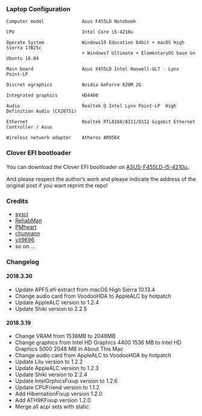 ### Laptop Configuration

```
Computer model              Asus F455LD Notebook

CPU                         Intel Core i5-4210u

Operate System              Windows10 Education 64bit + macOS High Sierra 17B25c
                            + Windows7 Ultimate + ElementaryOS base on Ubuntu 16.04

Main board                  Asus X455LD Intel Haswell-ULT - Lynx Point-LP

Discret egraphics           Nvidia GeForce 820M 2G 

Integrated graphics         HD4400

Audio                       Realtek @ Intel Lynx Point-LP  High Definition Audio (CX20751)

Ethernet                    Realtek RTL8168/8111/8112 Gigabit Ethernet Controller / Asus

Wireless network adapter    Atheros AR956X
```

### Clover EFI bootloader
You can download the Clover EFI bootloader on [ASUS-F455LD-i5-4210u](https://github.com/athlonreg/ASUS-F455LD-i5-4210u/releases)。
    
And please respect the author’s work and please indicate the address of the original post if you want reprint the repo!

### Credits
- [syscl](https://github.com/syscl)
- [RehabMan](https://github.com/RehabMan)
- [PMheart](https://github.com/PMheart)
- [chunnann](https://github.com/chunnann)
- [vit9696](https://github.com/vit9696)
- so on ...

### Changelog
#### 2018.3.30
- Update APFS.efi extract from macOS High Sierra 10.13.4
- Change audio card from VoodooHDA to AppleALC by hotpatch
- Update AppleALC version to 1.2.4
- Update Shiki version to 2.2.5

#### 2018.3.19
- Change VRAM from 1536MB to 2048MB
- Change graphics from Intel HD Graphics 4400 1536 MB to Intel HD Graphics 5000 2048 MB in About This Mac
- Change audio card from AppleALC to VoodooHDA by hotpatch
- Update Lilu version to 1.2.2
- Update AppleALC version to 1.2.3
- Update Shiki version to 2.2.4
- Update IntelGrphicsFixup version to 1.2.6
- Update CPUFriend version to 1.1.2
- Add HibernationFixup version 1.2.0
- Add ATH9KFixup version 1.2.0
- Merge all acpi sets with static


